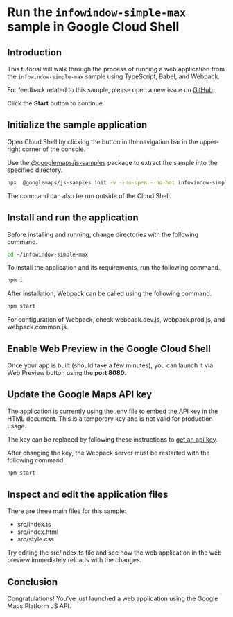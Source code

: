 # Run the `infowindow-simple-max` sample in Google Cloud Shell

<walkthrough-tutorial-duration duration="10"/>

## Introduction

This tutorial will walk through the process of running a web application from
the `infowindow-simple-max` sample using TypeScript, Babel, and Webpack.

For feedback related to this sample, please open a new issue on
[GitHub](https://github.com/googlemaps/js-samples/issues).

Click the **Start** button to continue.

## Initialize the sample application

Open Cloud Shell by clicking the
<walkthrough-cloud-shell-icon></walkthrough-cloud-shell-icon> button in the
navigation bar in the upper-right corner of the console.

Use the [@googlemaps/js-samples](https://www.npmjs.com/package/@googlemaps/js-samples) package to
extract the sample into the specified directory.

```bash
npx  @googlemaps/js-samples init -v --no-open --no-hot infowindow-simple-max ~/infowindow-simple-max
```

The command can also be run outside of the Cloud Shell.

## Install and run the application

Before installing and running, change directories with the following command.

```bash
cd ~/infowindow-simple-max
```

To install the application and its requirements, run the following command.

```bash
npm i
```

After installation, Webpack can be called using the following command.

```bash
npm start
```

For configuration of Webpack, check
<walkthrough-editor-open-file filePath="infowindow-simple-max/webpack.dev.js">webpack.dev.js</walkthrough-editor-open-file>,
<walkthrough-editor-open-file filePath="infowindow-simple-max/webpack.prod.js">webpack.prod.js</walkthrough-editor-open-file>,
and
<walkthrough-editor-open-file filePath="infowindow-simple-max/webpack.common.js">webpack.common.js</walkthrough-editor-open-file>.

## Enable Web Preview in the Google Cloud Shell

Once your app is built (should take a few minutes), you can launch it via
<walkthrough-spotlight-pointer target="cloudshell" spotlightId="devshell-web-preview-button">Web
Preview button</walkthrough-spotlight-pointer> using the **port 8080**.

## Update the Google Maps API key

The application is currently using the
<walkthrough-editor-open-file filePath="infowindow-simple-max/.env">.env</walkthrough-editor-open-file>
file to embed the API key in the HTML document. This is a temporary key and is
not valid for production usage.

The key can be replaced by following these instructions to
[get an api key](https://developers.google.com/maps/documentation/javascript/get-api-key).

After changing the key, the Webpack server must be restarted with the following
command:

```bash
npm start
```

## Inspect and edit the application files

There are three main files for this sample:

*   <walkthrough-editor-open-file filePath="infowindow-simple-max/src/index.ts">src/index.ts</walkthrough-editor-open-file>
*   <walkthrough-editor-open-file filePath="infowindow-simple-max/src/index.html">src/index.html</walkthrough-editor-open-file>
*   <walkthrough-editor-open-file filePath="infowindow-simple-max/src/style.css">src/style.css</walkthrough-editor-open-file>

Try editing the <walkthrough-editor-open-file filePath="infowindow-simple-max/src/index.ts">src/index.ts</walkthrough-editor-open-file> file and see how the web application in the web preview immediately reloads with the changes.

## Conclusion

<walkthrough-conclusion-trophy></walkthrough-conclusion-trophy>

Congratulations! You've just launched a web application using the Google Maps
Platform JS API.
